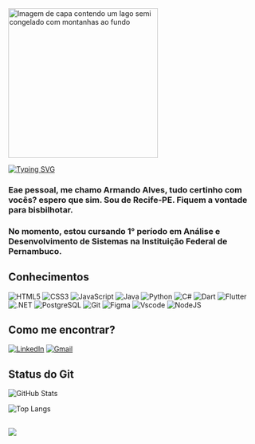 <img align="center" padding="0" weight="1000" height="300" alt="Imagem de capa contendo um lago semi congelado com montanhas ao fundo" src="https://i.pinimg.com/originals/5d/59/46/5d5946f30bfb9c5c3ffb8bf745ddb544.jpg">


[![Typing SVG](https://readme-typing-svg.demolab.com?font=Fira+Code&size=30&pause=1000&color=FF8686&center=true&vCenter=true&random=true&width=1000&lines=Bem+vindo+ao+meu+portfolio!+%EF%BC%BC%EF%BC%88%EF%BC%BE+%EF%BC%BE%EF%BC%89%EF%BC%8F)](https://git.io/typing-svg)
### Eae pessoal, me chamo Armando Alves, tudo certinho com vocês? espero que sim. Sou de Recife-PE. Fiquem a vontade para bisbilhotar.

### No momento, estou cursando 1° período em Análise e Desenvolvimento de Sistemas na Instituição Federal de Pernambuco. 

##  Conhecimentos

![HTML5](https://img.shields.io/badge/HTML5-E34F26?style=for-the-badge&logo=html5&logoColor=white)
![CSS3](https://img.shields.io/badge/CSS3-1572B6?style=for-the-badge&logo=css3&logoColor=white)
![JavaScript](https://img.shields.io/badge/JavaScript-F7DF1E?style=for-the-badge&logo=javascript&logoColor=black)
    ![Java](https://img.shields.io/badge/java-%23ED8B00.svg?style=for-the-badge&logo=openjdk&logoColor=white)
    ![Python](https://img.shields.io/badge/python-3670A0?style=for-the-badge&logo=python&logoColor=ffdd54)
    ![C#](https://img.shields.io/badge/C%23-239120?style=for-the-badge&logo=c-sharp&logoColor=white)
    ![Dart](https://img.shields.io/badge/Dart-0175C2?style=for-the-badge&logo=dart&logoColor=white)
    ![Flutter](https://img.shields.io/badge/Flutter-02569B?style=for-the-badge&logo=flutter&logoColor=white)
    ![.NET](https://img.shields.io/badge/.NET-5C2D91?style=for-the-badge&logo=.net&logoColor=white)
    ![PostgreSQL](https://img.shields.io/badge/PostgreSQL-000?style=for-the-badge&logo=postgresql)
    ![Git](https://img.shields.io/badge/GIT-E44C30?style=for-the-badge&logo=git&logoColor=white)
    ![Figma](https://img.shields.io/badge/Figma-696969?style=for-the-badge&logo=figma&logoColor=figma)
    ![Vscode](https://img.shields.io/badge/Vscode-007ACC?style=for-the-badge&logo=visual-studio-code&logoColor=white)
    ![NodeJS](https://img.shields.io/badge/node.js-6DA55F?style=for-the-badge&logo=node.js&logoColor=white)


## Como me encontrar?

[![LinkedIn](https://img.shields.io/badge/LinkedIn-0077B5?style=for-the-badge&logo=linkedin&logoColor=white)](https://www.linkedin.com/in/armando-alves-878356151/)
[![Gmail](https://img.shields.io/badge/Gmail-333333?style=for-the-badge&logo=gmail&logoColor=red)](mailto:armando.amds97@gmail.com)

## Status do Git 

![GitHub Stats](https://github-readme-stats.vercel.app/api?username=ArmandoMartins1&theme=transparent&bg_color=000&border_color=30A3DC&show_icons=true&icon_color=30A3DC&title_color=E94D5F&text_color=FFF)

![Top Langs](https://github-readme-stats-git-masterrstaa-rickstaa.vercel.app/api/top-langs/?username=ArmandoMartins1&bg_color=000&border_color=30A3DC&title_color=E94D5F&text_color=FFF)


## 
<a href="https://visitorbadge.io/status?path=https%3A%2F%2Fgithub.com%2FArmandoMartins1"><img src="https://api.visitorbadge.io/api/visitors?path=https%3A%2F%2Fgithub.com%2FArmandoMartins1&label=Visualiza%C3%A7%C3%B5es&labelColor=%2337d67a&countColor=%23f47373" /></a>









